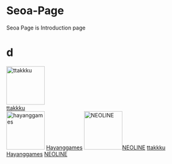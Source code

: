 # Seoa-Page
Seoa Page is  Introduction page

# d
<img src="https://avatars.githubusercontent.com/ttakkku" width="100" title="ttakkku"><br>[ttakkku](http://github.com/ttakkku)</br><img src="https://avatars.githubusercontent.com/hayanggames" width="100" title="hayanggames"> [Hayanggames](https://github.com/hayanggames) <img src="https://avatars.githubusercontent.com/code325" width="100" title="NEOLINE">[NEOLINE](https://github.com/code325)
[ttakkku](http://github.com/ttakkku) [Hayanggames](https://github.com/hayanggames) [NEOLINE](https://github.com/code325)
